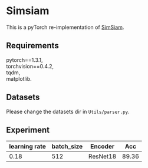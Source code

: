 # Simsiam
This is a pyTorch re-implementation of [SimSiam](https://arxiv.org/pdf/2011.10566.pdf).
## Requirements
pytorch==1.3.1,   
torchvision==0.4.2,     
tqdm,     
matplotlib.
## Datasets
Please change the datasets dir in `Utils/parser.py`.
## Experiment
|learning rate|batch_size|Encoder|Acc|
|-----|-----|-----|-----|
|0.18|512|ResNet18|89.36|t18
